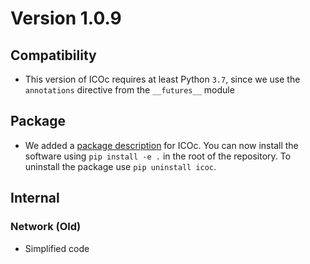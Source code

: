 # Version 1.0.9

## Compatibility

- This version of ICOc requires at least Python `3.7`, since we use the `annotations` directive from the `__futures__` module

## Package

- We added a [package description](../../setup.py) for ICOc. You can now install the software using `pip install -e .` in the root of the repository. To uninstall the package use `pip uninstall icoc`.

## Internal

### Network (Old)

- Simplified code
